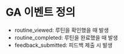 
# GA 이벤트 정의
- routine_viewed: 루틴을 확인했을 때 발생
- routine_completed: 루틴을 완료했을 때 발생
- feedback_submitted: 피드백 제출 시 발생
